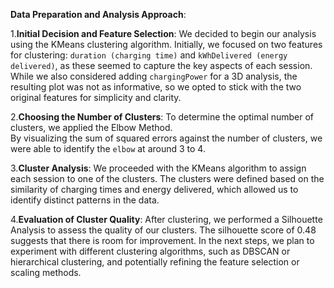 **Data Preparation and Analysis Approach**:

1.**Initial Decision and Feature Selection**: 
We decided to begin our analysis using the KMeans clustering algorithm. 
Initially, we focused on two features for clustering: `duration (charging time)` and `kWhDelivered (energy delivered)`, 
as these seemed to capture the key aspects of each session. While we also considered adding `chargingPower` for a 3D analysis, 
the resulting plot was not as informative, so we opted to stick with the two original features for simplicity and clarity.

2.**Choosing the Number of Clusters**: 
To determine the optimal number of clusters, we applied the Elbow Method.  
By visualizing the sum of squared errors against the number of clusters, we were able to identify the `elbow` at around 3 to 4.

3.**Cluster Analysis**:
We proceeded with the KMeans algorithm to assign each session to one of the clusters. 
The clusters were defined based on the similarity of charging times and energy delivered, 
which allowed us to identify distinct patterns in the data.

4.**Evaluation of Cluster Quality**: 
After clustering, we performed a Silhouette Analysis to assess the quality of our clusters.
The silhouette score of 0.48 suggests that there is room for improvement. 
In the next steps, we plan to experiment with different clustering algorithms, 
such as DBSCAN or hierarchical clustering, and potentially refining the feature selection or scaling methods.

